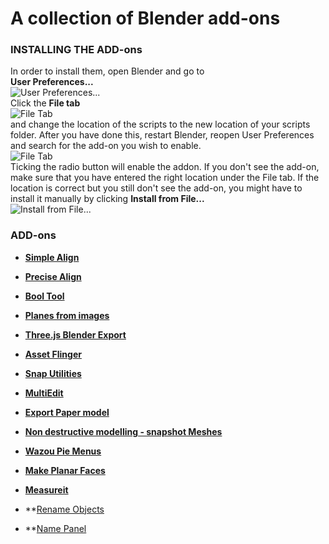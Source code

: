 # A collection of Blender add-ons

### INSTALLING THE ADD-ons
In order to install them, open Blender and go to  
**User Preferences...**   
![User Preferences...](https://raw.githubusercontent.com/manorius/blender_addons_collection/master/files/1.png)  
Click the **File tab**   
![File Tab](https://raw.githubusercontent.com/manorius/blender_addons_collection/master/files/2.png)  
and change the location of the scripts to the new location of your scripts folder.
After you have done this, restart Blender, reopen User Preferences and search for the add-on you wish to enable.  
![File Tab](https://raw.githubusercontent.com/manorius/blender_addons_collection/master/files/3.png)  
Ticking the radio button will enable the addon.
If you don't see the add-on, make sure that you have entered the right location under the File tab. If the location is correct but you still don't see the add-on, you might have to install it manually by clicking **Install from File...**   
![Install from File...](https://raw.githubusercontent.com/manorius/blender_addons_collection/master/files/4.png)

### ADD-ons
* **[Simple Align](https://wiki.blender.org/index.php/Extensions:2.6/Py/Scripts/3D_interaction/Align_Tools)**

* **[Precise Align](https://wiki.blender.org/index.php/Extensions:2.6/Py/Scripts/3D_interaction/Precise_Align)**  

* **[Bool Tool](https://wiki.blender.org/index.php/Extensions:2.6/Py/Scripts/Object/BoolTool)**

* **[Planes from images](https://wiki.blender.org/index.php/Extensions:2.6/Py/Scripts/Add_Mesh/Planes_from_Images)**

* **[Three.js Blender Export](https://github.com/mrdoob/three.js/tree/master/utils/exporters/blender)**

* **[Asset Flinger](https://github.com/BlenderAid/Asset-Flinger)**

* **[Snap Utilities](https://github.com/Mano-Wii/Addon-Snap-Utilities-Line)**

* **[MultiEdit](https://github.com/antoni4040/MultiEdit-Addon)**

* **[Export Paper model](https://github.com/addam/Export-Paper-Model-from-Blender)**

* **[Non destructive modelling - snapshot Meshes](http://blenderartists.org/forum/showthread.php?364507-Addon-Non-destructive-modelling-snapshot-Meshes)**

* **[Wazou Pie Menus](https://github.com/pitiwazou/Scripts-Blender/blob/Older-Scripts/Wazou_Pie_Menus)**

* **[Make Planar Faces](http://wahooney.net/new-addon-make-faces-planar/)**

* **[Measureit](https://github.com/Antonioya/blender/tree/master/measureit)**

* **[Rename Objects](https://www.youtube.com/watch?v=ztnfo6eKtL8)

* **[Name Panel](http://blenderartists.org/forum/showthread.php?272086-Addon-Item-Panel-amp-Batch-Naming)